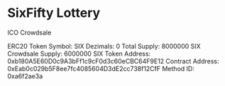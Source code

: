 # SixFifty Lottery
ICO Crowdsale

ERC20 Token
Symbol: SIX
Dezimals: 0
Total Supply: 8000000 SIX
Crowdsale Supply: 6000000 SIX
Token Address: 0xb180A5E60D0c9A3bFf1c9cF0d3c60eCBC64F9E12
Contract Address: 0xEab0c029b5F8ee7fc4085604D3dE2cc738f12CfF
Method ID: 0xa6f2ae3a
